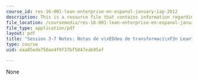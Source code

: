 ```yaml
---
course_id: res-16-001-lean-enterprise-en-espanol-january-iap-2012
description: This is a resource file that contains information regarding session 3-7.
file_location: /coursemedia/res-16-001-lean-enterprise-en-espanol-january-iap-2012/eaa85ede750ae4f9f37bf5047eab95af_MITRES_16_001IAP12_3-7_Vid.pdf
file_type: application/pdf
layout: pdf
title: "Session 3-7 Notes: Notas de v\xEDdeo de transformaci\xF3n Lean"
type: course
uid: eaa85ede750ae4f9f37bf5047eab95af

---
```

None